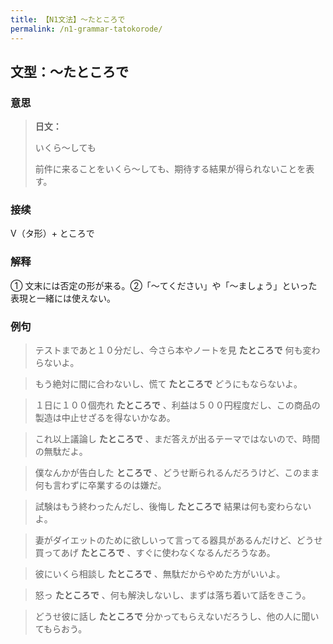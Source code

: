```yaml
---
title: 【N1文法】〜たところで
permalink: /n1-grammar-tatokorode/
---
```


## 文型：〜たところで

### 意思

> **日文：**
> 
> いくら〜しても
> 
> 前件に来ることをいくら〜しても、期待する結果が得られないことを表す。


### 接续

V（タ形）+ ところで

### 解释

① 文末には否定の形が来る。②「〜てください」や「〜ましょう」といった表現と一緒には使えない。

### 例句

> テストまであと１０分だし、今さら本やノートを見 **たところで** 何も変わらないよ。

> もう絶対に間に合わないし、慌て **たところで** どうにもならないよ。

> １日に１００個売れ **たところで** 、利益は５００円程度だし、この商品の製造は中止せざるを得ないかなあ。

> これ以上議論し **たところで** 、まだ答えが出るテーマではないので、時間の無駄だよ。

> 僕なんかが告白した **ところで** 、どうせ断られるんだろうけど、このまま何も言わずに卒業するのは嫌だ。

> 試験はもう終わったんだし、後悔し **たところで** 結果は何も変わらないよ。

> 妻がダイエットのために欲しいって言ってる器具があるんだけど、どうせ買ってあげ **たところで** 、すぐに使わなくなるんだろうなあ。

> 彼にいくら相談し **たところで** 、無駄だからやめた方がいいよ。

> 怒っ **たところで** 、何も解決しないし、まずは落ち着いて話をきこう。

> どうせ彼に話し **たところで** 分かってもらえないだろうし、他の人に聞いてもらおう。


